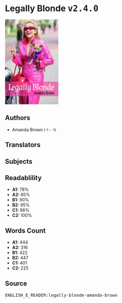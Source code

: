 # Legally Blonde <kbd>v2.4.0</kbd>

![](./cover.medium.jpg "")

## Authors


 - Amanda Brown <small>(-1 - -1)</small>

## Translators



## Subjects



## Readablility


 - **A1:** 78%
 - **A2:** 85%
 - **B1:** 90%
 - **B2:** 95%
 - **C1:** 98%
 - **C2:** 100%

## Words Count


 - **A1:** 444
 - **A2:** 316
 - **B1:** 422
 - **B2:** 447
 - **C1:** 401
 - **C2:** 225

## Source


<kbd>ENGLISH_E_READER:legally-blonde-amanda-brown</kbd>
